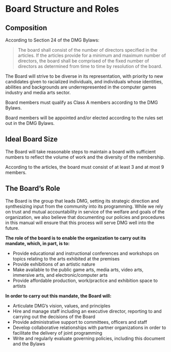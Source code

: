 #  Board Structure and Roles

## Composition

According to Section 24 of the DMG Bylaws:

> The board shall consist of the number of directors specified in the articles. If the articles provide for a minimum and maximum number of directors, the board shall be comprised of the fixed number of directors as determined from time to time by resolution of the board.

The Board will strive to be diverse in its representation, with priority to new candidates given to racialized individuals, and individuals whose identities, abilities and backgrounds are underrepresented in the computer games industry and media arts sector.

Board members must qualify as Class A members according to the DMG Bylaws.

Board members will be appointed and/or elected according to the rules set out in the DMG Bylaws.

## Ideal Board Size

The Board will take reasonable steps to maintain a board with sufficient numbers to reflect the volume of work and the diversity of the membership.

According to the articles,  the board must consist of at least 3 and at most 9 members. 

## The Board’s Role

The Board is the group that leads DMG, setting its strategic direction and synthesizing input from the community into its programming. While we rely on trust and mutual accountability in service of the welfare and goals of the organization, we also believe that documenting our policies and procedures in this manual will ensure that this process will serve DMG well into the future.

**The role of the board is to enable the organization to carry out its mandate, which, in part, is to:**

* Provide educational and instructional conferences and workshops on topics relating to the arts exhibited at the premises
* Provide exhibitions of an artistic nature
* Make available to the public game arts, media arts, video arts, immersive arts, and electronic/computer arts
* Provide affordable production, work/practice and exhibition space to artists

**In order to carry out this mandate, the Board will:**

* Articulate DMG’s vision, values, and principles 
* Hire and manage staff including an executive director, reporting to and carrying out the decisions of the Board 
* Provide administrative support to committees, officers and staff
* Develop collaborative relationships with partner organizations in order to facilitate the delivery of joint programming
* Write and regularly evaluate governing policies, including this document and the Bylaws